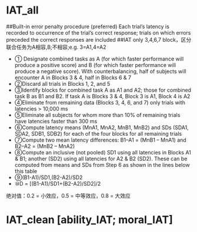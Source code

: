 # IAT_all
##Built-in error penalty procedure (preferred) Each trial’s latency is recorded to occurrence of the trial’s correct response; trials on which errors preceded the correct responses are included
##IAT only 3,4,6,7 block，区分联合任务为A相容,B;不相容;e.g. 3=A1,4=A2
  - ① Designate combined tasks as A (for which faster performance will produce a positive score) and B (for which faster performance will produce a negative score). With counterbalancing, half of subjects will encounter A in Blocks 3 & 4, half in Blocks 6 & 7
  - ②Discard all trials in Blocks 1, 2, and 5
  - ③Identify blocks for combined task A as A1 and A2; those for combined task B as B1 and B2. If task A is Blocks 3 & 4, Block 3 is A1, Block 4 is A2
  - ④Eliminate from remaining data (Blocks 3, 4, 6, and 7) only trials with latencies > 10,000 ms
  - ⑤Eliminate all subjects for whom more than 10% of remaining trials have latencies faster than 300 ms
  - ⑥Compute latency means (MnA1, MnA2, MnB1, MnB2) and SDs (SDA1, SDA2, SDB1, SDB2) for each of the four blocks for all remaining trials
  - ⑦Compute two mean latency differences: B1–A1 = (MnB1 – MnA1) and B2–A2 = (MnB2 – MnA2)
  - ⑧Compute an inclusive (not pooled) SD1 using all latencies in Blocks A1 & B1; another (SD2) using all latencies for A2 & B2 (SD2). These can be computed from means and SDs from Step 6 as shown in the lines below this table
  - ⑨(B1-A1)/SD1,(B2-A2)/SD2
  - ⑩D =  [(B1-A1)/SD1+(B2-A2)/SD2]/2

绝对值：0.2 = 小效应，0.5 = 中等效应，0.8 = 大效应

# IAT_clean [ability_IAT; moral_IAT]
 